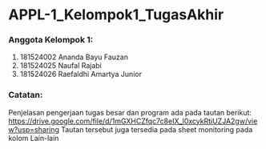 # APPL-1_Kelompok1_TugasAkhir

### Anggota Kelompok 1:
1. 181524002 Ananda Bayu Fauzan
2. 181524025 Naufal Rajabi
3. 181524026 Raefaldhi Amartya Junior

### Catatan:
Penjelasan pengerjaan tugas besar dan program ada pada tautan berikut: https://drive.google.com/file/d/1mGXHCZfqc7c8eIX_l0xcykRtiUZJA2gw/view?usp=sharing
Tautan tersebut juga tersedia pada sheet monitoring pada kolom Lain-lain
